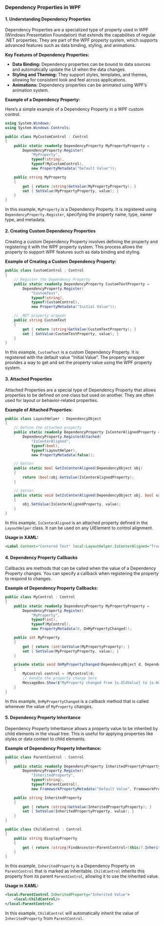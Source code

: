 ### Dependency Properties in WPF

#### 1. Understanding Dependency Properties

Dependency Properties are a specialized type of property used in WPF (Windows Presentation Foundation) that extends the capabilities of regular .NET properties. They are part of the WPF property system, which supports advanced features such as data binding, styling, and animations.

**Key Features of Dependency Properties:**

- **Data Binding:** Dependency properties can be bound to data sources and automatically update the UI when the data changes.
- **Styling and Theming:** They support styles, templates, and themes, allowing for consistent look and feel across applications.
- **Animations:** Dependency properties can be animated using WPF’s animation system.

**Example of a Dependency Property:**

Here’s a simple example of a Dependency Property in a WPF custom control.

```csharp
using System.Windows;
using System.Windows.Controls;

public class MyCustomControl : Control
{
    public static readonly DependencyProperty MyPropertyProperty =
        DependencyProperty.Register(
            "MyProperty",
            typeof(string),
            typeof(MyCustomControl),
            new PropertyMetadata("Default Value"));

    public string MyProperty
    {
        get { return (string)GetValue(MyPropertyProperty); }
        set { SetValue(MyPropertyProperty, value); }
    }
}
```

In this example, `MyProperty` is a Dependency Property. It is registered using `DependencyProperty.Register`, specifying the property name, type, owner type, and metadata.

#### 2. Creating Custom Dependency Properties

Creating a custom Dependency Property involves defining the property and registering it with the WPF property system. This process allows the property to support WPF features such as data binding and styling.

**Example of Creating a Custom Dependency Property:**

```csharp
public class CustomControl : Control
{
    // Register the Dependency Property
    public static readonly DependencyProperty CustomTextProperty =
        DependencyProperty.Register(
            "CustomText",
            typeof(string),
            typeof(CustomControl),
            new PropertyMetadata("Initial Value"));

    // .NET property wrapper
    public string CustomText
    {
        get { return (string)GetValue(CustomTextProperty); }
        set { SetValue(CustomTextProperty, value); }
    }
}
```

In this example, `CustomText` is a custom Dependency Property. It is registered with the default value "Initial Value". The property wrapper provides a way to get and set the property value using the WPF property system.

#### 3. Attached Properties

Attached Properties are a special type of Dependency Property that allows properties to be defined on one class but used on another. They are often used for layout or behavior-related properties.

**Example of Attached Properties:**

```csharp
public class LayoutHelper : DependencyObject
{
    // Define the attached property
    public static readonly DependencyProperty IsCenterAlignedProperty =
        DependencyProperty.RegisterAttached(
            "IsCenterAligned",
            typeof(bool),
            typeof(LayoutHelper),
            new PropertyMetadata(false));

    // Getter
    public static bool GetIsCenterAligned(DependencyObject obj)
    {
        return (bool)obj.GetValue(IsCenterAlignedProperty);
    }

    // Setter
    public static void SetIsCenterAligned(DependencyObject obj, bool value)
    {
        obj.SetValue(IsCenterAlignedProperty, value);
    }
}
```

In this example, `IsCenterAligned` is an attached property defined in the `LayoutHelper` class. It can be used on any UIElement to control alignment.

**Usage in XAML:**

```xml
<Label Content="Centered Text" local:LayoutHelper.IsCenterAligned="True"/>
```

#### 4. Dependency Property Callbacks

Callbacks are methods that can be called when the value of a Dependency Property changes. You can specify a callback when registering the property to respond to changes.

**Example of Dependency Property Callbacks:**

```csharp
public class MyControl : Control
{
    public static readonly DependencyProperty MyPropertyProperty =
        DependencyProperty.Register(
            "MyProperty",
            typeof(int),
            typeof(MyControl),
            new PropertyMetadata(0, OnMyPropertyChanged));

    public int MyProperty
    {
        get { return (int)GetValue(MyPropertyProperty); }
        set { SetValue(MyPropertyProperty, value); }
    }

    private static void OnMyPropertyChanged(DependencyObject d, DependencyPropertyChangedEventArgs e)
    {
        MyControl control = (MyControl)d;
        // Handle the property change here
        MessageBox.Show($"MyProperty changed from {e.OldValue} to {e.NewValue}");
    }
}
```

In this example, `OnMyPropertyChanged` is a callback method that is called whenever the value of `MyProperty` changes.

#### 5. Dependency Property Inheritance

Dependency Property Inheritance allows a property value to be inherited by child elements in the visual tree. This is useful for applying properties like styles or data context to child elements.

**Example of Dependency Property Inheritance:**

```csharp
public class ParentControl : Control
{
    public static readonly DependencyProperty InheritedPropertyProperty =
        DependencyProperty.Register(
            "InheritedProperty",
            typeof(string),
            typeof(ParentControl),
            new FrameworkPropertyMetadata("Default Value", FrameworkPropertyMetadataOptions.Inherits));

    public string InheritedProperty
    {
        get { return (string)GetValue(InheritedPropertyProperty); }
        set { SetValue(InheritedPropertyProperty, value); }
    }
}

public class ChildControl : Control
{
    public string DisplayProperty
    {
        get { return (string)FindAncestor<ParentControl>(this)?.InheritedProperty; }
    }
}
```

In this example, `InheritedProperty` is a Dependency Property on `ParentControl` that is marked as inheritable. `ChildControl` inherits this property from its parent `ParentControl`, allowing it to use the inherited value.

**Usage in XAML:**

```xml
<local:ParentControl InheritedProperty="Inherited Value">
    <local:ChildControl/>
</local:ParentControl>
```

In this example, `ChildControl` will automatically inherit the value of `InheritedProperty` from `ParentControl`.
